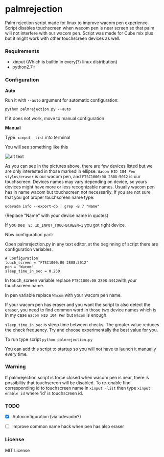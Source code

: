 # palmrejection
Palm rejection script made for linux to improve wacom pen experience. Script disables touchscreen when wacom pen is near screen so that palm will not interfere with our wacom pen. Script was made for Cube mix plus but it might work with other touchscreen devices as well.

### **Requirements**

* xinput (Which is builtin in every(?) linux distribution)
* python2.7+

### **Configuration**

**Auto**

Run it with ```--auto``` argument for automatic configuration:

```python palmrejection.py --auto```

If it does not work, move to manual configuration

**Manual**

Type:
``` xinput -list ```
into terminal

You will see something like this

![alt text](img/xinputresult.png)

As you can see in the pictures above, there are few devices listed but we are only interested in those marked in ellipse.
```Wacom HID 104 Pen stylus/eraser``` is our wacom pen, and ```FTSC1000:00 2808:5012``` is our touchscreen. Devices names may vary depending on device, so yours devices might have more or less recognizable names. Usually wacom pen has in name wacom but touchscreen not necessarily. If you are not sure that you got proper touchscreen name type:

``` udevadm info --export-db | grep -B 7 "Name" ```

(Replace "Name" with your device name in quotes)

If you see ``` E: ID_INPUT_TOUCHSCREEN=1``` you got right device.

Now configuration part:

Open palmrejection.py in any text editor, at the beginning of script there are configuration variables.
```
# Configuration
touch_screen = "FTSC1000:00 2808:5012"
pen = "Wacom"
sleep_time_in_sec = 0.250
```
In touch_screen variable replace ```FTSC1000:00 2808:5012```with your touchscreen name.

In pen variable replace ```Wacom``` with your wacom pen name.

If your wacom pen has eraser and you want the script to also detect the eraser, you need to find common word in those two device names which is in my case ```Wacom HID 104 Pen``` but ```Wacom``` is enough.

```sleep_time_in_sec``` is sleep time between checks. The greater value reduces the check frequency. Try and choose experimentally the best value for you.

To run type script ```python palmrejection.py```

You can add this script to startup so you will not have to launch it manually every time.

### **Warning**

If palmrejection script is force closed when wacom pen is near, there is possibility that touchscreen will be disabled. To re-enable find corresponding id to touchscreen name in ```xinput -list``` then
type  ```xinput enable id``` where 'id' is touchscreen id.

### **TODO**

* [x] Autoconfiguration (via udevadm?)

* [ ] Improve common name hack when pen has also eraser

### **License**

MIT License
